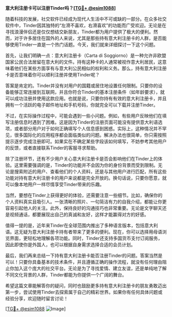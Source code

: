 **意大利注册卡可以注册Tinder吗？[[TG💪+ @esim1088](https://t.me/s/esim1088)]**

随着科技的发展，社交软件已经成为现代人生活中不可或缺的一部分。在众多社交软件中，Tinder因其独特的“左滑不喜欢，右滑喜欢”的功能而广受欢迎。无论是在寻找浪漫伴侣还是仅仅想结交新朋友，Tinder都为用户提供了极大的便利。然而，对于许多居住在国外的人来说，尤其是那些持有意大利注册卡的人群，是否能够使用Tinder一直是一个热门话题。今天，我们就来详细探讨一下这个问题。

首先，让我们明确一点：意大利注册卡（Carta di Soggiorno）是一种允许非欧盟国家公民合法居留在意大利的文件。持有这种卡的人通常被视作意大利居民，这意味着他们在某些方面享有与意大利公民相似的权利和义务。那么，持有意大利注册卡是否意味着你可以顺利注册并使用Tinder呢？

答案是肯定的。Tinder并没有对用户的国籍或居住地设置任何限制。只要你的设备能够正常连接到互联网，并且你符合Tinder的基本注册条件（如年龄要求），就可以成功注册并使用这款应用。也就是说，只要你持有有效的意大利注册卡，并且拥有一个活跃的电子邮件地址和手机号码，你就完全可以下载并注册Tinder。

不过，在实际操作过程中，可能会遇到一些小问题。例如，有些用户反映他们在填写注册信息时遇到了困难。这是因为Tinder的注册页面可能没有提供意大利语选项，或者部分用户对于如何正确填写个人信息感到困惑。实际上，这种情况并不罕见，很多国际化的应用程序都会面临类似的问题。解决办法也很简单，你只需按照提示逐步完成注册即可。如果实在不确定某些字段该如何填写，不妨参考其他用户的反馈，或者直接联系Tinder的客服寻求帮助。

除了注册环节，还有不少用户关心意大利注册卡是否会影响他们在Tinder上的体验。这里需要强调的是，Tinder的功能并不会因为你的身份背景而受到限制。无论是搜索附近的用户、查看他们的个人资料，还是与其他用户进行匹配，所有这些功能对持有意大利注册卡的用户来说都是完全开放的。换句话说，只要你愿意，就可以像本地用户一样尽情享受Tinder带来的乐趣。

当然，要想在Tinder上获得更好的体验，还需要注意一些细节。比如，确保你的个人资料真实且吸引人。一张清晰的照片、一句简洁有力的自我介绍，都能让你更容易引起他人的关注。此外，保持良好的沟通技巧也非常重要。无论是文字聊天还是视频通话，都要展现出自己的真诚和友好，这样才能赢得对方的好感。

值得一提的是，近年来Tinder在全球范围内推出了多种语言版本，包括意大利语。这无疑为意大利注册卡持有者带来了更多的便利。现在，你可以选择用母语浏览界面，更轻松地理解各项功能。同时，Tinder还支持多国货币支付订阅服务，因此即使你是外国人，也可以根据自身需求选择合适的会员计划。

最后，我们再来总结一下持有意大利注册卡能否注册Tinder的问题。答案当然是可以！只要你具备基本的技术条件，并且遵循正确的操作流程，就没有任何理由阻止你加入这个庞大的社交平台。无论是为了寻找爱情、建立友谊，还是单纯地了解不同文化背景的人群，Tinder都能为你提供一个广阔的舞台。

希望这篇文章能解答你的疑问，同时也鼓励更多持有意大利注册卡的朋友勇敢迈出第一步，尝试使用Tinder去探索属于自己的精彩世界。如果你有任何具体问题或经验分享，欢迎随时留言讨论！

[[TG💪+ @esim1088](https://t.me/s/esim1088) ![Image](https://i.postimg.cc/4NQfJmqS/Snipaste-2025-05-13-00-14-12.png)]